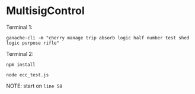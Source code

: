 # MultisigControl

Terminal 1:

`ganache-cli -m "cherry manage trip absorb logic half number test shed logic purpose rifle"`

Terminal 2:

`npm install`

`node ecc_test.js`




NOTE: start on `line 58`